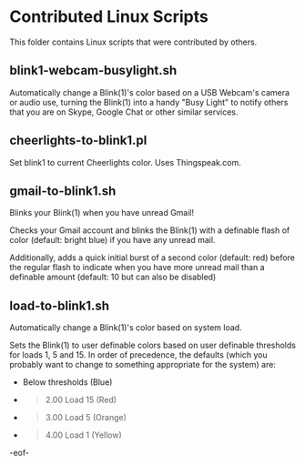 Contributed Linux Scripts
=========================

This folder contains Linux scripts that were contributed by others.

blink1-webcam-busylight.sh
--------------------------
Automatically change a Blink(1)'s color based on a USB Webcam's camera or audio use, turning the Blink(1) into a handy "Busy Light" to notify others that you are on Skype, Google Chat or other similar services.

cheerlights-to-blink1.pl 
------------------------
Set blink1 to current Cheerlights color.  Uses Thingspeak.com. 

gmail-to-blink1.sh
------------------
Blinks your Blink(1) when you have unread Gmail!

Checks your Gmail account and blinks the Blink(1) with a definable flash of color (default: bright blue) if you have any unread mail.

Additionally, adds a quick initial burst of a second color (default: red) before the regular flash to indicate when you have more unread mail than a definable amount (default: 10 but can also be disabled)

load-to-blink1.sh
------------------
Automatically change a Blink(1)'s color based on system load.

Sets the Blink(1) to user definable colors based on user definable thresholds for loads 1, 5 and 15. In order of precedence, the defaults (which you probably want to change to something appropriate for the system) are:

* Below thresholds (Blue)
* >2.00 Load 15 (Red)
* >3.00 Load 5 (Orange)
* >4.00 Load 1 (Yellow)

-eof-
